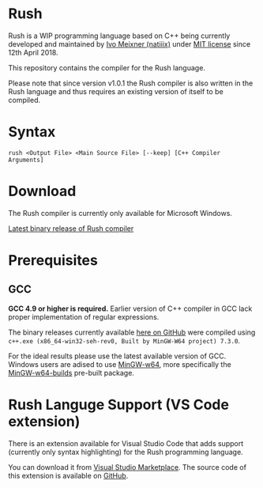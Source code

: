 # Rush
Rush is a WIP programming language based on C++ being currently developed and maintained by [Ivo Meixner (natiiix)](https://github.com/natiiix) under [MIT license](https://github.com/natiiix/rush/blob/master/LICENSE) since 12th April 2018.

This repository contains the compiler for the Rush language.

Please note that since version v1.0.1 the Rush compiler is also written in the Rush language and thus requires an existing version of itself to be compiled.

# Syntax
```
rush <Output File> <Main Source File> [--keep] [C++ Compiler Arguments]
```
# Download
The Rush compiler is currently only available for Microsoft Windows.

[Latest binary release of Rush compiler](https://github.com/natiiix/rush/releases/latest)

# Prerequisites
## GCC
**GCC 4.9 or higher is required.** Earlier version of C++ compiler in GCC lack proper implementation of regular expressions.

The binary releases currently available [here on GitHub](https://github.com/natiiix/rush/releases) were compiled using `c++.exe (x86_64-win32-seh-rev0, Built by MinGW-W64 project) 7.3.0`.

For the ideal results please use the latest available version of GCC. Windows users are adised to use [MinGW-w64](https://mingw-w64.org/), more specifically the [MinGW-w64-builds](https://mingw-w64.org/doku.php/download/mingw-builds) pre-built package.

# Rush Languge Support (VS Code extension)
There is an extension available for Visual Studio Code that adds support (currently only syntax highlighting) for the Rush programming language.

You can download it from [Visual Studio Marketplace](https://marketplace.visualstudio.com/items?itemName=natiiix.rush-language-support).
The source code of this extension is available on [GitHub](https://github.com/natiiix/rush-language-support).
